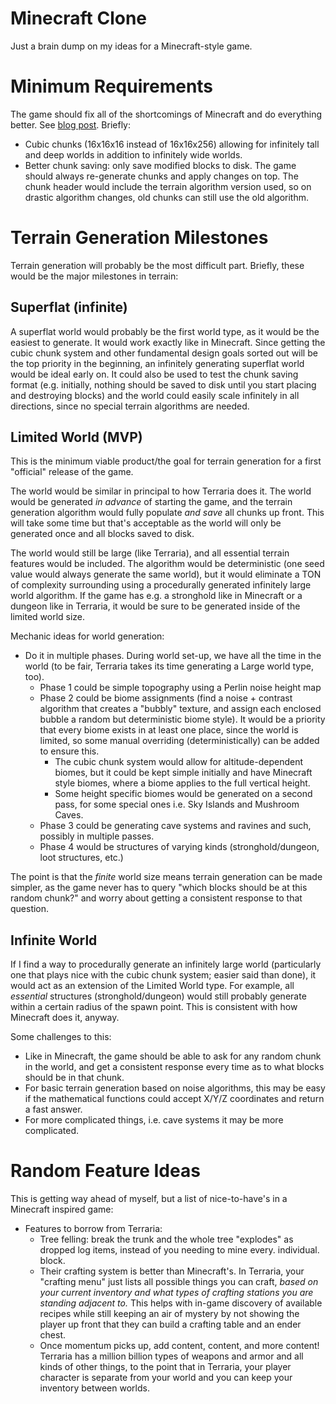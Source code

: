 # Minecraft Clone

Just a brain dump on my ideas for a Minecraft-style game.

# Minimum Requirements

The game should fix all of the shortcomings of Minecraft and do everything better. See [blog post](https://www.kirsle.net/blog/entry/minecraft-clones). Briefly:

* Cubic chunks (16x16x16 instead of 16x16x256) allowing for infinitely tall and deep worlds in addition to infinitely wide worlds.
* Better chunk saving: only save modified blocks to disk. The game should always re-generate chunks and apply changes on top. The chunk header would include the terrain algorithm version used, so on drastic algorithm changes, old chunks can still use the old algorithm.

# Terrain Generation Milestones

Terrain generation will probably be the most difficult part. Briefly, these would be the major milestones in terrain:

## Superflat (infinite)

A superflat world would probably be the first world type, as it would be the easiest to generate. It would work exactly like in Minecraft. Since getting the cubic chunk system and other fundamental design goals sorted out will be the top priority in the beginning, an infinitely generating superflat world would be ideal early on. It could also be used to test the chunk saving format (e.g. initially, nothing should be saved to disk until you start placing and destroying blocks) and the world could easily scale infinitely in all directions, since no special terrain algorithms are needed.

## Limited World (MVP)

This is the minimum viable product/the goal for terrain generation for a first "official" release of the game.

The world would be similar in principal to how Terraria does it. The world would be generated *in advance* of starting the game, and the terrain generation algorithm would fully populate *and save* all chunks up front. This will take some time but that's acceptable as the world will only be generated once and all blocks saved to disk.

The world would still be large (like Terraria), and all essential terrain features would be included. The algorithm would be deterministic (one seed value would always generate the same world), but it would eliminate a TON of complexity surrounding using a procedurally generated infinitely large world algorithm. If the game has e.g. a stronghold like in Minecraft or a dungeon like in Terraria, it would be sure to be generated inside of the limited world size.

Mechanic ideas for world generation:

* Do it in multiple phases. During world set-up, we have all the time in the world (to be fair, Terraria takes its time generating a Large world type, too).
    * Phase 1 could be simple topography using a Perlin noise height map
    * Phase 2 could be biome assignments (find a noise + contrast algorithm that creates a "bubbly" texture, and assign each enclosed bubble a random but deterministic biome style). It would be a priority that every biome exists in at least one place, since the world is limited, so some manual overriding (deterministically) can be added to ensure this.
        * The cubic chunk system would allow for altitude-dependent biomes, but it could be kept simple initially and have Minecraft style biomes, where a biome applies to the full vertical height.
        * Some height specific biomes would be generated on a second pass, for some special ones i.e. Sky Islands and Mushroom Caves.
    * Phase 3 could be generating cave systems and ravines and such, possibly in multiple passes.
    * Phase 4 would be structures of varying kinds (stronghold/dungeon, loot structures, etc.)

The point is that the *finite* world size means terrain generation can be made simpler, as the game never has to query "which blocks should be at this random chunk?" and worry about getting a consistent response to that question.

## Infinite World

If I find a way to procedurally generate an infinitely large world (particularly one that plays nice with the cubic chunk system; easier said than done), it would act as an extension of the Limited World type. For example, all *essential* structures (stronghold/dungeon) would still probably generate within a certain radius of the spawn point. This is consistent with how Minecraft does it, anyway.

Some challenges to this:

* Like in Minecraft, the game should be able to ask for any random chunk in the world, and get a consistent response every time as to what blocks should be in that chunk.
* For basic terrain generation based on noise algorithms, this may be easy if the mathematical functions could accept X/Y/Z coordinates and return a fast answer.
* For more complicated things, i.e. cave systems it may be more complicated.

# Random Feature Ideas

This is getting way ahead of myself, but a list of nice-to-have's in a Minecraft inspired game:

* Features to borrow from Terraria:
    * Tree felling: break the trunk and the whole tree "explodes" as dropped log items, instead of you needing to mine every. individual. block.
    * Their crafting system is better than Minecraft's. In Terraria, your "crafting menu" just lists all possible things you can craft, *based on your current inventory and what types of crafting stations you are standing adjacent to.* This helps with in-game discovery of available recipes while still keeping an air of mystery by not showing the player up front that they can build a crafting table and an ender chest.
    * Once momentum picks up, add content, content, and more content! Terraria has a million billion types of weapons and armor and all kinds of other things, to the point that in Terraria, your player character is separate from your world and you can keep your inventory between worlds.
